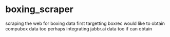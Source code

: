# boxing_scraper
 scraping the web for boxing data
 first targetting boxrec
 would like to obtain compubox data too
 perhaps integrating jabbr.ai data too if can obtain
